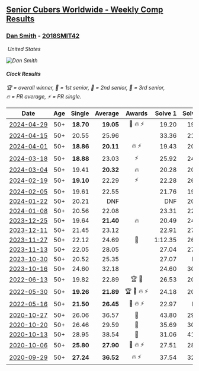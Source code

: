 <style>table {white-space: nowrap;}</style>
<link rel="stylesheet" type="text/css" href="/scw-comp/css/flags.css" />

## [Senior Cubers Worldwide - Weekly Comp Results](/scw-comp/results/)
### [Dan Smith](README.md) - [2018SMIT42](https://www.worldcubeassociation.org/persons/2018SMIT42?event=clock)

<i class="flag flag-US" />&nbsp;United States

![Dan Smith](1678150280.jpg)

#### Clock Results

<span style="white-space: nowrap;">🏆 = overall winner</span>, <span style="white-space: nowrap;">🥇 = 1st senior</span>, <span style="white-space: nowrap;">🥈 = 2nd senior</span>, <span style="white-space: nowrap;">🥉 = 3rd senior</span>, <span style="white-space: nowrap;">🔥 = PR average</span>, <span style="white-space: nowrap;">⚡ = PR single</span>.

| Date | Age | Single | Average | Awards | Solve 1 | Solve 2 | Solve 3 | Solve 4 | Solve 5 | Video |
| :--: | :--: | --: | --: | :--: | --: | --: | --: | --: | --: | :-- |
| [2024-04-29](../../results/2024-04-29/clock.md) | 50+ | **18.70** | **19.05** | 🥉 🔥 ⚡ | 19.20 | 19.99 | **18.70** | 18.90 | 19.05 | [Desktop](https://www.facebook.com/events/1658891934647799/permalink/1666229697247356) / [Mobile](https://m.facebook.com/events/1658891934647799?view=permalink&id=1666229697247356) |
| [2024-04-15](../../results/2024-04-15/clock.md) | 50+ | 20.55 | 25.96 |  | 33.36 | 21.72 | 44.15 | 20.55 | 22.79 | [Desktop](https://www.facebook.com/events/752364543677924/permalink/757980359783009) / [Mobile](https://m.facebook.com/events/752364543677924?view=permalink&id=757980359783009) |
| [2024-04-01](../../results/2024-04-01/clock.md) | 50+ | **18.86** | **20.11** | 🔥 ⚡ | 19.43 | 20.32 | 20.83 | **18.86** | 20.58 | [Desktop](https://www.facebook.com/events/405769728858313/permalink/412380631530556) / [Mobile](https://m.facebook.com/events/405769728858313?view=permalink&id=412380631530556) |
| [2024-03-18](../../results/2024-03-18/clock.md) | 50+ | **18.88** | 23.03 | ⚡ | 25.92 | 24.56 | 21.10 | **18.88** | 23.43 | [Desktop](https://www.facebook.com/events/424084876660275/permalink/431549552580474) / [Mobile](https://m.facebook.com/events/424084876660275?view=permalink&id=431549552580474) |
| [2024-03-04](../../results/2024-03-04/clock.md) | 50+ | 19.41 | **20.32** | 🔥 | 20.28 | 20.35 | 19.41 | DNF | 20.34 | [Desktop](https://www.facebook.com/events/424128753424901/permalink/429246919579751) / [Mobile](https://m.facebook.com/events/424128753424901?view=permalink&id=429246919579751) |
| [2024-02-19](../../results/2024-02-19/clock.md) | 50+ | **19.10** | 22.29 | ⚡ | 22.28 | 26.25 | **19.10** | 22.53 | 22.06 | [Desktop](https://www.facebook.com/events/754314473328390/permalink/759546932805144) / [Mobile](https://m.facebook.com/events/754314473328390?view=permalink&id=759546932805144) |
| [2024-02-05](../../results/2024-02-05/clock.md) | 50+ | 19.61 | 22.55 |  | 21.76 | 19.61 | 27.44 | 22.68 | 23.20 | [Desktop](https://www.facebook.com/events/224940820608552/permalink/231426806626620) / [Mobile](https://m.facebook.com/events/224940820608552?view=permalink&id=231426806626620) |
| [2024-01-22](../../results/2024-01-22/clock.md) | 50+ | 20.21 | DNF |  | DNF | 20.21 | 20.82 | DNF | 24.33 | [Desktop](https://www.facebook.com/events/919142036315696/permalink/926022958960937) / [Mobile](https://m.facebook.com/events/919142036315696?view=permalink&id=926022958960937) |
| [2024-01-08](../../results/2024-01-08/clock.md) | 50+ | 20.56 | 22.08 |  | 23.31 | 22.02 | 20.56 | 30.32 | 20.91 | [Desktop](https://www.facebook.com/events/400079779140864/permalink/407095038439338) / [Mobile](https://m.facebook.com/events/400079779140864?view=permalink&id=407095038439338) |
| [2023-12-25](../../results/2023-12-25/clock.md) | 50+ | 19.64 | **21.40** | 🔥 | 20.49 | 24.35 | 22.69 | 21.02 | 19.64 | [Desktop](https://www.facebook.com/events/737938394503175/permalink/744659417164406) / [Mobile](https://m.facebook.com/events/737938394503175?view=permalink&id=744659417164406) |
| [2023-12-11](../../results/2023-12-11/clock.md) | 50+ | 21.45 | 23.12 |  | 22.91 | 27.02 | 21.89 | 21.45 | 24.56 | [Desktop](https://www.facebook.com/events/256225627472117/permalink/263780626716617) / [Mobile](https://m.facebook.com/events/256225627472117?view=permalink&id=263780626716617) |
| [2023-11-27](../../results/2023-11-27/clock.md) | 50+ | 22.12 | 24.69 | 🥉 | 1:12.35 | 26.43 | 25.10 | 22.12 | 22.55 | [Desktop](https://www.facebook.com/events/872715707643227/permalink/879631953618269) / [Mobile](https://m.facebook.com/events/872715707643227?view=permalink&id=879631953618269) |
| [2023-11-13](../../results/2023-11-13/clock.md) | 50+ | 22.05 | 28.05 |  | 27.04 | 27.48 | 29.64 | 22.05 | 31.27 | [Desktop](https://www.facebook.com/events/1003569957614479/permalink/1010598233578318) / [Mobile](https://m.facebook.com/events/1003569957614479?view=permalink&id=1010598233578318) |
| [2023-10-30](../../results/2023-10-30/clock.md) | 50+ | 20.52 | 25.35 |  | 27.07 | DNF | 25.69 | 20.52 | 23.29 | [Desktop](https://www.facebook.com/events/690958203130039/permalink/695931902632669) / [Mobile](https://m.facebook.com/events/690958203130039?view=permalink&id=695931902632669) |
| [2023-10-16](../../results/2023-10-16/clock.md) | 50+ | 24.60 | 32.18 |  | 24.60 | 30.16 | 40.41 | 25.96 | 1:13.08 | [Desktop](https://www.facebook.com/events/1393317244902153/permalink/1401183040782240) / [Mobile](https://m.facebook.com/events/1393317244902153?view=permalink&id=1401183040782240) |
| [2022-06-13](../../results/2022-06-13/clock.md) | 50+ | 19.82 | 22.89 | 🏆 🥇 | 26.53 | 20.60 | 19.82 | 21.55 | DNF | [Desktop](https://www.facebook.com/events/1002774037090769/permalink/1010075526360620) / [Mobile](https://m.facebook.com/events/1002774037090769?view=permalink&id=1010075526360620) |
| [2022-05-30](../../results/2022-05-30/clock.md) | 50+ | **19.26** | **21.89** | 🏆 🥇 🔥 ⚡ | 24.18 | 20.76 | 23.20 | 21.72 | **19.26** | [Desktop](https://www.facebook.com/events/484172023479011/permalink/492589625970584) / [Mobile](https://m.facebook.com/events/484172023479011?view=permalink&id=492589625970584) |
| [2022-05-16](../../results/2022-05-16/clock.md) | 50+ | **21.50** | **26.45** | 🥈 🔥 ⚡ | 22.97 | DNF | **21.50** | 31.42 | 24.97 | [Desktop](https://www.facebook.com/events/1452905775152133/permalink/1462546574188053) / [Mobile](https://m.facebook.com/events/1452905775152133?view=permalink&id=1462546574188053) |
| [2020-10-27](../../results/2020-10-27/clock.md) | 50+ | 26.06 | 36.57 | 🥉 | 43.80 | 29.34 | 36.56 | 56.03 | 26.06 | [Desktop](https://www.facebook.com/events/3728096903891317/permalink/3748086008559073) / [Mobile](https://m.facebook.com/events/3728096903891317?view=permalink&id=3748086008559073) |
| [2020-10-20](../../results/2020-10-20/clock.md) | 50+ | 26.46 | 29.59 | 🥉 | 35.69 | 30.28 | 31.20 | 26.46 | 27.30 | [Desktop](https://www.facebook.com/events/3475733505840328/permalink/3494636780616667) / [Mobile](https://m.facebook.com/events/3475733505840328?view=permalink&id=3494636780616667) |
| [2020-10-13](../../results/2020-10-13/clock.md) | 50+ | 28.95 | 38.54 | 🥉 | 31.06 | 41.32 | 52.76 | 43.23 | 28.95 | [Desktop](https://www.facebook.com/events/718285385437639/permalink/722791974986980) / [Mobile](https://m.facebook.com/events/718285385437639?view=permalink&id=722791974986980) |
| [2020-10-06](../../results/2020-10-06/clock.md) | 50+ | **25.80** | **27.90** | 🥈 🔥 ⚡ | 27.51 | 28.15 | 29.20 | **25.80** | 28.05 | [Desktop](https://www.facebook.com/events/365989921479949/permalink/371466237598984) / [Mobile](https://m.facebook.com/events/365989921479949?view=permalink&id=371466237598984) |
| [2020-09-29](../../results/2020-09-29/clock.md) | 50+ | **27.24** | **36.52** | 🔥 ⚡ | 37.54 | 32.89 | 39.12 | 40.53 | **27.24** | [Desktop](https://www.facebook.com/events/318437286122261/permalink/322898875676102) / [Mobile](https://m.facebook.com/events/318437286122261?view=permalink&id=322898875676102) |


<!-- Global site tag (gtag.js) - Google Analytics -->
<script async src="https://www.googletagmanager.com/gtag/js?id=UA-86348435-3"></script>
<script>window.dataLayer = window.dataLayer || []; function gtag() {dataLayer.push(arguments);} gtag('js', new Date()); gtag('config', 'UA-86348435-3');</script>
